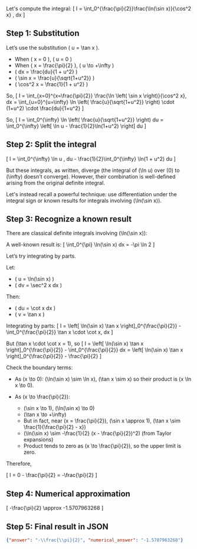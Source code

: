 Let's compute the integral:
\[
I = \int_0^{\frac{\pi}{2}}\frac{\ln(\sin x)}{\cos^2 x} \, dx
\]

## Step 1: Substitution

Let’s use the substitution \( u = \tan x \).

- When \( x = 0 \), \( u = 0 \)
- When \( x = \frac{\pi}{2} \), \( u \to +\infty \)
- \( dx = \frac{du}{1 + u^2} \)
- \( \sin x = \frac{u}{\sqrt{1+u^2}} \)
- \( \cos^2 x = \frac{1}{1 + u^2} \)

So,
\[
I = \int_{x=0}^{x=\frac{\pi}{2}} \frac{\ln \left( \sin x \right)}{\cos^2 x}\, dx
  = \int_{u=0}^{u=\infty} \ln \left( \frac{u}{\sqrt{1+u^2}} \right) \cdot (1+u^2) \cdot \frac{du}{1+u^2}
\]

So,
\[
I = \int_0^{\infty} \ln \left( \frac{u}{\sqrt{1+u^2}} \right) du
  = \int_0^{\infty} \left[ \ln u - \frac{1}{2}\ln(1+u^2) \right] du
\]

## Step 2: Split the integral

\[
I = \int_0^{\infty} \ln u \, du - \frac{1}{2}\int_0^{\infty} \ln(1 + u^2) du
\]

But these integrals, as written, diverge (the integral of \(\ln u\) over \(0\) to \(\infty\) doesn't converge). However, their combination is well-defined arising from the original definite integral.

Let's instead recall a powerful technique: use differentiation under the integral sign or known results for integrals involving \(\ln(\sin x)\).

## Step 3: Recognize a known result

There are classical definite integrals involving \(\ln(\sin x)\):

A well-known result is:
\[
\int_0^{\pi} \ln(\sin x) dx = -\pi \ln 2
\]

Let’s try integrating by parts.

Let:
- \( u = \ln(\sin x) \)
- \( dv = \sec^2 x dx \)

Then:
- \( du = \cot x dx \)
- \( v = \tan x \)

Integrating by parts:
\[
I = \left[ \ln(\sin x) \tan x \right]_0^{\frac{\pi}{2}} - \int_0^{\frac{\pi}{2}} \tan x \cdot \cot x\, dx
\]

But \(\tan x \cdot \cot x = 1\), so
\[
I = \left[ \ln(\sin x) \tan x \right]_0^{\frac{\pi}{2}} - \int_0^{\frac{\pi}{2}} dx
= \left[ \ln(\sin x) \tan x \right]_0^{\frac{\pi}{2}} - \frac{\pi}{2}
\]

Check the boundary terms:

- As \(x \to 0\): \(\ln(\sin x) \sim \ln x\), \(\tan x \sim x\) so their product is \(x \ln x \to 0\).

- As \(x \to \frac{\pi}{2}\):
  - \(\sin x \to 1\), \(\ln(\sin x) \to 0\)
  - \(\tan x \to +\infty\)
  - But in fact, near \(x = \frac{\pi}{2}\), \(\sin x \approx 1\), \(\tan x \sim \frac{1}{\frac{\pi}{2} - x}\)
  - \(\ln(\sin x) \sim -\frac{1}{2} (x - \frac{\pi}{2})^2\) (from Taylor expansions)
  - Product tends to zero as \(x \to \frac{\pi}{2}\), so the upper limit is zero.

Therefore,

\[
I = 0 - \frac{\pi}{2} = -\frac{\pi}{2}
\]

## Step 4: Numerical approximation

\[
-\frac{\pi}{2} \approx -1.5707963268
\]

## Step 5: Final result in JSON

```json
{"answer": "-\\frac{\\pi}{2}", "numerical_answer": "-1.5707963268"}
```